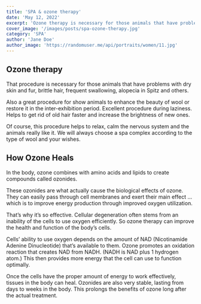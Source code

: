 ```yaml
---
title: 'SPA & ozone therapy'
date: 'May 12, 2022'
excerpt: 'Ozone therapy is necessary for those animals that have problems with dry skin and fur, brittle hair, frequent swallowing, alopecia in Spitz and others.'
cover_image: '/images/posts/spa-ozone-therapy.jpg'
category: 'SPA'
author: 'Jane Doe'
author_image: 'https://randomuser.me/api/portraits/women/11.jpg'
---
```


## Ozone therapy
That procedure is necessary for those animals that have problems with dry skin and fur, brittle hair, frequent swallowing, alopecia in Spitz and others.

Also a great procedure for show animals to enhance the beauty of wool or restore it in the inter-exhibition period.
Excellent procedure during laziness. Helps to get rid of old hair faster and increase the brightness of new ones.

Of course, this procedure helps to relax, calm the nervous system and the animals really like it.
We will always choose a spa complex according to the type of wool and your wishes.

## How Ozone Heals
In the body, ozone combines with amino acids and lipids to create compounds called ozonides.

These ozonides are what actually cause the biological effects of ozone. They can easily pass through cell membranes and exert their main effect … which is to improve energy production through improved oxygen utilization.

That’s why it’s so effective. Cellular degeneration often stems from an inability of the cells to use oxygen efficiently. So ozone therapy can improve the health and function of the body’s cells.

Cells’ ability to use oxygen depends on the amount of NAD (Nicotinamide Adenine Dinucleotide) that’s available to them. Ozone promotes an oxidation reaction that creates NAD from NADH. (NADH is NAD plus 1 hydrogen atom.)  This then provides more energy that the cell can use to function optimally.

Once the cells have the proper amount of energy to work effectively, tissues in the body can heal.  Ozonides are also very stable, lasting from days to weeks in the body. This prolongs the benefits of ozone long after the actual treatment.